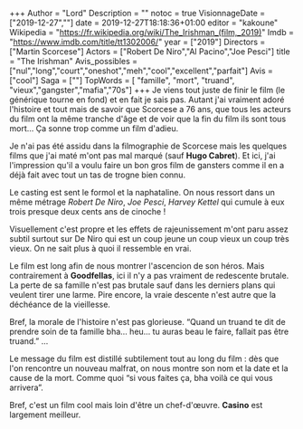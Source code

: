 +++
Author = "Lord"
Description = ""
notoc = true
VisionnageDate = ["2019-12-27",""]
date = 2019-12-27T18:18:36+01:00
editor = "kakoune"
Wikipedia = "https://fr.wikipedia.org/wiki/The_Irishman_(film,_2019)"
Imdb = "https://www.imdb.com/title/tt1302006/"
year = ["2019"]
Directors = ["Martin Scorcese"]
Actors = ["Robert De Niro","Al Pacino","Joe Pesci"]
title = "The Irishman"
Avis_possibles = ["nul","long","court","oneshot","meh","cool","excellent","parfait"]
Avis = ["cool"] 
Saga = [""]
TopWords = [  "famille", "mort", "truand", "vieux","gangster","mafia","70s"]
+++
Je viens tout juste de finir le film (le générique tourne en fond) et en fait je sais pas.
Autant j'ai vraiment adoré l'histoire et tout mais de savoir que Scorcese a 76 ans, que tous les acteurs du film ont la même tranche d'âge et de voir que la fin du film ils sont tous mort…
Ça sonne trop comme un film d'adieu.

Je n'ai pas été assidu dans la filmographie de Scorcese mais les quelques films que j'ai maté m'ont pas mal marqué (sauf **Hugo Cabret**).
Et ici, j'ai l'impression qu'il a voulu faire un bon gros film de gansters comme il en a déjà fait avec tout un tas de trogne bien connu.

Le casting est sent le formol et la naphataline.
On nous ressort dans un même métrage *Robert De Niro*, *Joe Pesci*, *Harvey Kettel* qui cumule à eux trois presque deux cents ans de cinoche !

Visuellement c'est propre et les effets de rajeunissement m'ont paru assez subtil surtout sur De Niro qui est un coup jeune un coup vieux un coup très vieux.
On ne sait plus à quoi il ressemble en vrai.

Le film est long afin de nous montrer l'ascencion de son héros.
Mais contrairement à **Goodfellas**, ici il n'y a pas vraiment de redescente brutale.
La perte de sa famille n'est pas brutale sauf dans les derniers plans qui veulent tirer une larme.
Pire encore, la vraie descente n'est autre que la déchéance de la vieillesse.

Bref, la morale de l'histoire n'est pas glorieuse.
“Quand un truand te dit de prendre soin de ta famille bha… heu… tu auras beau le faire, fallait pas être truand.”
…

Le message du film est distillé subtilement tout au long du film : dès que l'on rencontre un nouveau malfrat, on nous montre son nom et la date et la cause de la mort.
Comme quoi “si vous faites ça, bha voilà ce qui vous arrivera”.

Bref, c'est un film cool mais loin d'être un chef-d'œuvre.
**Casino** est largement meilleur.
